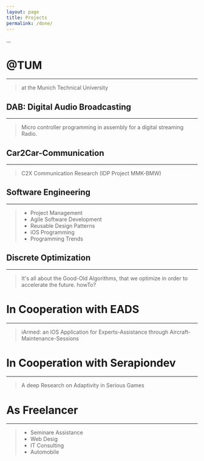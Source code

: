 ```yaml
---
layout: page
title: Projects
permalink: /done/
---
```


...

# @TUM
___

>at the Munich Technical University

## DAB: Digital Audio Broadcasting
___

>Micro controller programming in assembly for a digital streaming Radio.

## Car2Car-Communication
___

>C2X Communication Research (IDP Project MMK-BMW)

## Software Engineering
___

>- Project Management
>- Agile Software Development
>- Reusable Design Patterns
>- iOS Programming
>- Programming Trends

## Discrete Optimization
___

>It's all about the Good-Old Algorithms, that we optimize in order to accelerate the future. howTo?

# In Cooperation with EADS
___

>iArmed: an iOS Application for Experts-Assistance through Aircraft-Maintenance-Sessions

# In Cooperation with Serapiondev
___

>A deep Research on Adaptivity in Serious Games

# As Freelancer
___

>- Seminare Assistance
>- Web Desig
>- IT Consulting
>- Automobile
